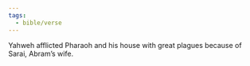 ```yaml
---
tags:
  - bible/verse
---
```

Yahweh afflicted Pharaoh and his house with great plagues because of Sarai, Abram’s wife.